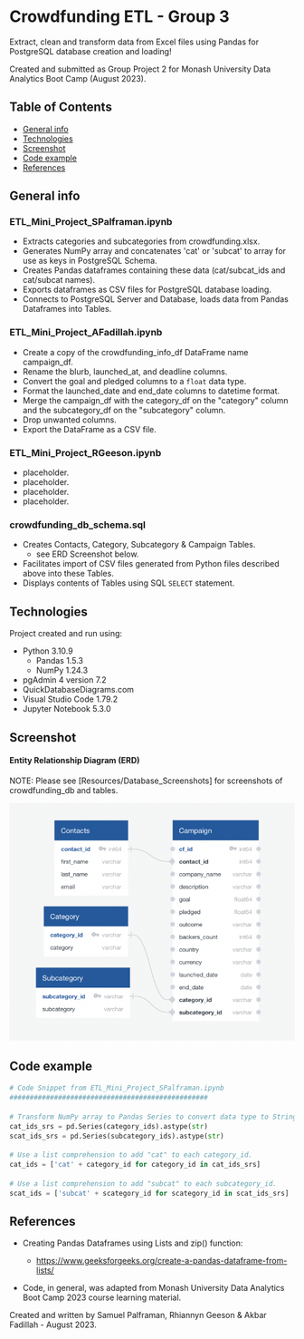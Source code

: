 # Crowdfunding ETL - Group 3
Extract, clean and transform data from Excel files using Pandas for PostgreSQL database creation and loading!

Created and submitted as Group Project 2 for Monash University Data Analytics Boot Camp (August 2023).

## Table of Contents

- [General info](#general-info)
- [Technologies](#technologies)
- [Screenshot](#screenshot)
- [Code example](#code-example)
- [References](#references)

## General info

### ETL_Mini_Project_SPalframan.ipynb

- Extracts categories and subcategories from crowdfunding.xlsx. 
- Generates NumPy array and concatenates 'cat' or 'subcat' to array for use as keys in PostgreSQL Schema.
- Creates Pandas dataframes containing these data (cat/subcat_ids and cat/subcat names).  
- Exports dataframes as CSV files for PostgreSQL database loading.
- Connects to PostgreSQL Server and Database, loads data from Pandas Dataframes into Tables.

### ETL_Mini_Project_AFadillah.ipynb

- Create a copy of the crowdfunding_info_df DataFrame name campaign_df.
- Rename the blurb, launched_at, and deadline columns.
- Convert the goal and pledged columns to a `float` data type.
- Format the launched_date and end_date columns to datetime format.
- Merge the campaign_df with the category_df on the "category" column and the subcategory_df on the "subcategory" column.
- Drop unwanted columns.
- Export the DataFrame as a CSV file.

### ETL_Mini_Project_RGeeson.ipynb

- placeholder. 
- placeholder. 
- placeholder. 
- placeholder. 

### crowdfunding_db_schema.sql

- Creates Contacts, Category, Subcategory & Campaign Tables.
  - see ERD Screenshot below. 
- Facilitates import of CSV files generated from Python files described above into these Tables. 
- Displays contents of Tables using SQL `SELECT` statement. 

## Technologies

Project created and run using:

- Python 3.10.9
  - Pandas 1.5.3
  - NumPy 1.24.3
- pgAdmin 4 version 7.2
- QuickDatabaseDiagrams.com
- Visual Studio Code 1.79.2
- Jupyter Notebook 5.3.0

## Screenshot

#### Entity Relationship Diagram (ERD)

NOTE: Please see [Resources/Database_Screenshots] for screenshots of crowdfunding_db and tables.  

![ERD](ERD.png)

## Code example

```python
# Code Snippet from ETL_Mini_Project_SPalframan.ipynb
#################################################    

# Transform NumPy array to Pandas Series to convert data type to String 
cat_ids_srs = pd.Series(category_ids).astype(str)
scat_ids_srs = pd.Series(subcategory_ids).astype(str)

# Use a list comprehension to add "cat" to each category_id. 
cat_ids = ['cat' + category_id for category_id in cat_ids_srs]

# Use a list comprehension to add "subcat" to each subcategory_id.    
scat_ids = ['subcat' + scategory_id for scategory_id in scat_ids_srs]
```

## References

- Creating Pandas Dataframes using Lists and zip() function:
  - https://www.geeksforgeeks.org/create-a-pandas-dataframe-from-lists/

- Code, in general, was adapted from Monash University Data Analytics Boot Camp 2023 course learning material.

Created and written by Samuel Palframan, Rhiannyn Geeson & Akbar Fadillah - August 2023.
